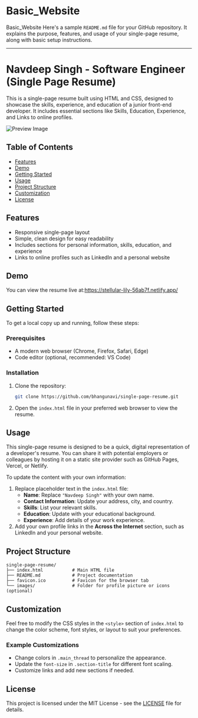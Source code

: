 # Basic_Website
Basic_Website
Here's a sample `README.md` file for your GitHub repository. It explains the purpose, features, and usage of your single-page resume, along with basic setup instructions.

---


# Navdeep Singh - Software Engineer (Single Page Resume)

This is a single-page resume built using HTML and CSS, designed to showcase the skills, experience, and education of a junior front-end developer. It includes essential sections like Skills, Education, Experience, and Links to online profiles.

![Preview Image](https://res.cloudinary.com/duidrgg1k/image/upload/v1725421776/male-technologist_n0fbey.png)

## Table of Contents
- [Features](#features)
- [Demo](#demo)
- [Getting Started](#getting-started)
- [Usage](#usage)
- [Project Structure](#project-structure)
- [Customization](#customization)
- [License](#license)

## Features
- Responsive single-page layout
- Simple, clean design for easy readability
- Includes sections for personal information, skills, education, and experience
- Links to online profiles such as LinkedIn and a personal website

## Demo
You can view the resume live at:https://stellular-lily-56ab7f.netlify.app/

## Getting Started

To get a local copy up and running, follow these steps:

### Prerequisites
- A modern web browser (Chrome, Firefox, Safari, Edge)
- Code editor (optional, recommended: VS Code)

### Installation
1. Clone the repository:
   ```bash
   git clone https://github.com/bhangunavi/single-page-resume.git
   ```
2. Open the `index.html` file in your preferred web browser to view the resume.

## Usage
This single-page resume is designed to be a quick, digital representation of a developer's resume. You can share it with potential employers or colleagues by hosting it on a static site provider such as GitHub Pages, Vercel, or Netlify.

To update the content with your own information:
1. Replace placeholder text in the `index.html` file:
   - **Name**: Replace `"Navdeep Singh"` with your own name.
   - **Contact Information**: Update your address, city, and country.
   - **Skills**: List your relevant skills.
   - **Education**: Update with your educational background.
   - **Experience**: Add details of your work experience.
2. Add your own profile links in the **Across the Internet** section, such as LinkedIn and your personal website.

## Project Structure
```plaintext
single-page-resume/
├── index.html           # Main HTML file
├── README.md            # Project documentation
├── favicon.ico          # Favicon for the browser tab
└── images/              # Folder for profile picture or icons (optional)
```

## Customization
Feel free to modify the CSS styles in the `<style>` section of `index.html` to change the color scheme, font styles, or layout to suit your preferences.

### Example Customizations
- Change colors in `.main_thread` to personalize the appearance.
- Update the `font-size` in `.section-title` for different font scaling.
- Customize links and add new sections if needed.

## License
This project is licensed under the MIT License - see the [LICENSE](LICENSE) file for details.
